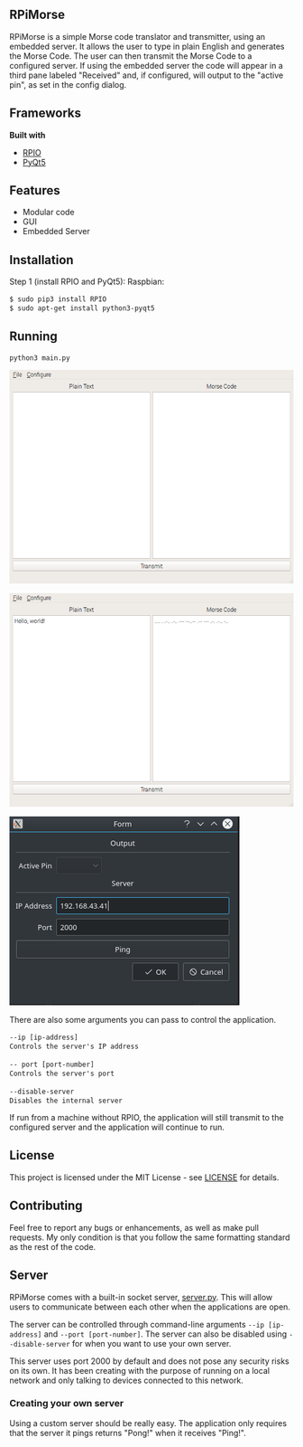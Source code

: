 
## RPiMorse
RPiMorse is a simple Morse code translator and transmitter, using an embedded server. It allows the user to type in plain English and generates the Morse Code. The user can then transmit the Morse Code to a configured server. If using the embedded server the code will appear in a third pane labeled "Received" and, if configured, will output to the "active pin", as set in the config dialog.

## Frameworks
**Built with**
- [RPIO](https://pythonhosted.org/RPIO/)
- [PyQt5](https://pypi.python.org/pypi/PyQt5)

## Features
- Modular code
- GUI
- Embedded Server

## Installation
Step 1 (install RPIO and PyQt5):
Raspbian:
```
$ sudo pip3 install RPIO
$ sudo apt-get install python3-pyqt5
```

## Running
```
python3 main.py
```

![](/screenshots/window_1.png)

![](/screenshots/window_2.png)

![](/screenshots/config_window.png)


There are also some arguments you can pass to control the application.

```
--ip [ip-address]
Controls the server's IP address

-- port [port-number]
Controls the server's port

--disable-server
Disables the internal server
```

If run from a machine without RPIO, the application will still transmit to the configured server and the application will continue to run.

## License
This project is licensed under the MIT License - see [LICENSE](LICENSE) for details.

## Contributing
Feel free to report any bugs or enhancements, as well as make pull requests. My only condition is that you follow the same formatting standard as the rest of the code.

## Server
RPiMorse comes with a built-in socket server, [server.py](server.py). This will allow users to communicate between each other when the applications are open.

The server can be controlled through command-line arguments `--ip [ip-address]` and `--port [port-number]`. The server can also be disabled using `--disable-server` for when you want to use your own server.

This server uses port 2000 by default and does not pose any security risks on its own. It has been creating with the purpose of running on a local network and only talking to devices connected to this network.

### Creating your own server
Using a custom server should be really easy. The application only requires that the server it pings returns "Pong!" when it receives "Ping!".